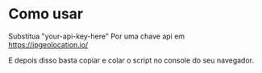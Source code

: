 # Como usar

Substitua "your-api-key-here" Por uma chave api em https://ipgeolocation.io/

E depois disso basta copiar e colar o script no console do seu navegador.
